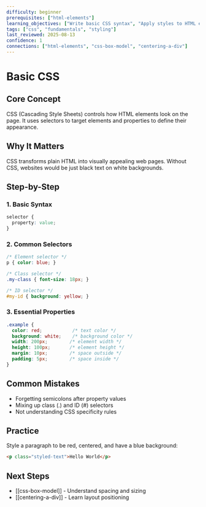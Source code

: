 ```yaml
---
difficulty: beginner
prerequisites: ["html-elements"]
learning_objectives: ["Write basic CSS syntax", "Apply styles to HTML elements", "Use selectors effectively"]
tags: ["css", "fundamentals", "styling"]
last_reviewed: 2025-08-13
confidence: 1
connections: ["html-elements", "css-box-model", "centering-a-div"]
---
```


# Basic CSS

## Core Concept
CSS (Cascading Style Sheets) controls how HTML elements look on the page. It uses selectors to target elements and properties to define their appearance.

## Why It Matters
CSS transforms plain HTML into visually appealing web pages. Without CSS, websites would be just black text on white backgrounds.

## Step-by-Step

### 1. Basic Syntax
```css
selector {
  property: value;
}
```

### 2. Common Selectors
```css
/* Element selector */
p { color: blue; }

/* Class selector */
.my-class { font-size: 18px; }

/* ID selector */
#my-id { background: yellow; }
```

### 3. Essential Properties
```css
.example {
  color: red;           /* text color */
  background: white;    /* background color */
  width: 200px;        /* element width */
  height: 100px;       /* element height */
  margin: 10px;        /* space outside */
  padding: 5px;        /* space inside */
}
```

## Common Mistakes
- Forgetting semicolons after property values
- Mixing up class (.) and ID (#) selectors
- Not understanding CSS specificity rules

## Practice
Style a paragraph to be red, centered, and have a blue background:
```html
<p class="styled-text">Hello World</p>
```

## Next Steps
- [[css-box-model]] - Understand spacing and sizing
- [[centering-a-div]] - Learn layout positioning